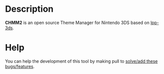 # Description

**CHMM2** is an open source Theme Manager for Nintendo 3DS based on [lpp-3ds](https://github.com/Rinnegatamante/lpp-3ds).

# Help

You can help the development of this tool by making pull to [solve/add these bugs/features](https://docs.google.com/document/d/1WL-y-Vh5X2gxUdWb0xsfIr4CnH1wAdbrzqLvHnzeaGA/edit).